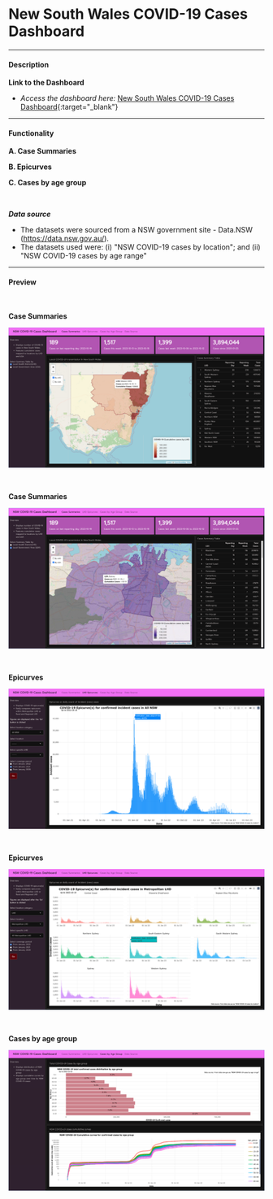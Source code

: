 # New South Wales COVID-19 Cases Dashboard 

***
#### Description 

**Link to the Dashboard**

* *Access the dashboard here:* [New South Wales COVID-19 Cases Dashboard](http://mmg1217.shinyapps.io/Aus_public_hospitals){:target="_blank"}


***

#### Functionality

**A. Case Summaries**

**B. Epicurves**

**C. Cases by age group**


<br>


***Data source***

* The datasets were  sourced from a NSW government site - Data.NSW (https://data.nsw.gov.au/). 
* The datasets used were: (i) "NSW COVID-19 cases by location"; and (ii) "NSW COVID-19 cases by age range"




***

#### Preview

<br>

**Case Summaries**

![](images/nsw_image1.png)

<br>

**Case Summaries**

![](images/nsw_image2.png)

<br>

**Epicurves**

![](images/nsw_image3.png)

<br>

**Epicurves**

![](images/nsw_image4.png)

<br>

**Cases by age group**

![](images/nsw_image5.png)